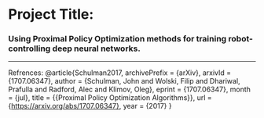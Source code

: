 # Project Title:
### Using Proximal Policy Optimization methods for training robot-controlling deep neural networks.
----------
Refrences:
@article{Schulman2017,
archivePrefix = {arXiv},
arxivId = {1707.06347},
author = {Schulman, John and Wolski, Filip and Dhariwal, Prafulla and Radford, Alec and Klimov, Oleg},
eprint = {1707.06347},
month = {jul},
title = {{Proximal Policy Optimization Algorithms}},
url = {https://arxiv.org/abs/1707.06347},
year = {2017}
}

